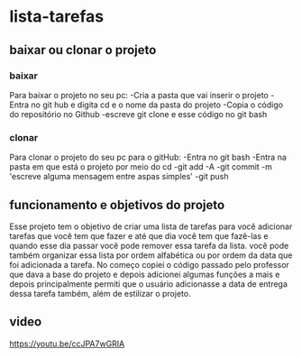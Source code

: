 # lista-tarefas

## baixar ou clonar o projeto
### baixar
Para baixar o projeto no seu pc:
-Cria a pasta que vai inserir o projeto 
-Entra no git hub e digita cd e o nome da pasta do projeto
-Copia o código do repositório no Github
-escreve git clone e esse código no git bash

### clonar
Para clonar o projeto do seu pc para o gitHub:
-Entra no git bash
-Entra na pasta em que está o projeto por meio do cd
-git add -A
-git commit -m 'escreve alguma mensagem entre aspas simples'
-git push

## funcionamento e objetivos do projeto
Esse projeto tem o objetivo de criar uma lista de tarefas para você adicionar tarefas que você tem que fazer e até que dia você tem que fazê-las e quando esse dia passar você pode remover essa tarefa da lista. você pode também organizar essa lista por ordem alfabética ou por ordem da data que foi adicionada a tarefa. No começo copiei o código passado pelo professor que dava a base do projeto e depois adicionei algumas funções a mais e depois principalmente permiti que o usuário adicionasse a data de entrega dessa tarefa também, além de estilizar o projeto.

## video
https://youtu.be/ccJPA7wGRIA